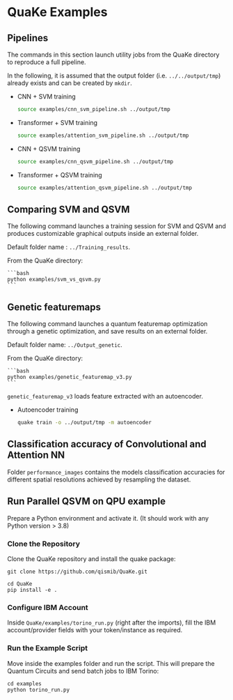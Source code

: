 # QuaKe Examples

## Pipelines

The commands in this section launch utility jobs from the QuaKe directory to reproduce a full pipeline.

In the following, it is assumed that the output folder (i.e. `../../output/tmp`)
already exists and can be created by `mkdir`.


- CNN + SVM training

    ```bash
    source examples/cnn_svm_pipeline.sh ../output/tmp
    ```

- Transformer + SVM training

    ```bash
    source examples/attention_svm_pipeline.sh ../output/tmp
    ```
- CNN + QSVM training

    ```bash
    source examples/cnn_qsvm_pipeline.sh ../output/tmp
    ```

- Transformer + QSVM training

    ```bash
    source examples/attention_qsvm_pipeline.sh ../output/tmp
    ```
## Comparing SVM and QSVM

The following command launches a training session for SVM and QSVM and produces customizable graphical outputs inside an external folder.

Default folder name : `../Training_results`.

From the QuaKe directory:

    ```bash
    python examples/svm_vs_qsvm.py
    ```

## Genetic featuremaps

The following command launches a quantum featuremap optimization through a genetic optimization, and save results on an external folder.

Default folder name: `../Output_genetic`.

From the QuaKe directory:

    ```bash
    python examples/genetic_featuremap_v3.py
    ```
`genetic_featuremap_v3` loads feature extracted with an autoencoder.
- Autoencoder training

    ```bash
    quake train -o ../output/tmp -m autoencoder
    ```

## Classification accuracy of Convolutional and Attention NN

Folder `performance_images` contains the models classification accuracies for different spatial resolutions achieved by resampling the dataset.

## Run Parallel QSVM on QPU example
Prepare a Python environment and activate it. (It should work with any Python version > 3.8)

### Clone the Repository

Clone the QuaKe repository and install the quake package:

    git clone https://github.com/qismib/QuaKe.git

    cd QuaKe
    pip install -e .

### Configure IBM Account

Inside `QuaKe/examples/torino_run.py` (right after the imports), fill the IBM account/provider fields with your token/instance as required.

### Run the Example Script

Move inside the examples folder and run the script. This will prepare the Quantum Circuits and send batch jobs to IBM Torino:

    cd examples
    python torino_run.py
